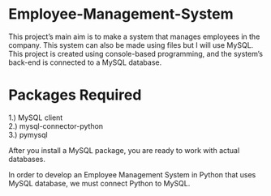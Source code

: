 # Employee-Management-System
This project’s main aim is to make a system that manages employees in the company. This system can also be made using files but I will use MySQL. This project is created using console-based programming, and the system’s back-end is connected to a MySQL database.

# Packages Required
1.) MySQL client \
2.) mysql-connector-python\
3.) pymysql

After you install a MySQL package, you are ready to work with actual databases.

In order to develop an Employee Management System in Python that uses MySQL database, we must connect Python to MySQL.
